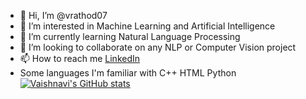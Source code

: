 - 👋 Hi, I’m @vrathod07
- 👀 I’m interested in Machine Learning and Artificial Intelligence
- 🌱 I’m currently learning Natural Language Processing 
- 💞️ I’m looking to collaborate on any NLP or Computer Vision project 
- 📫 How to reach me [LinkedIn](https://www.linkedin.com/in/vaishnavi-rathod-827988192/)
- Some languages I'm familiar with
  C++
  HTML
  Python
[![Vaishnavi's GitHub stats](https://github-readme-stats.vercel.app/api?username=vrathod07)](https://github.com/vrathod07/github-readme-stats)
<!---
vrathod07/vrathod07 is a ✨ special ✨ repository because its `README.md` (this file) appears on your GitHub profile.
You can click the Preview link to take a look at your changes.
--->
